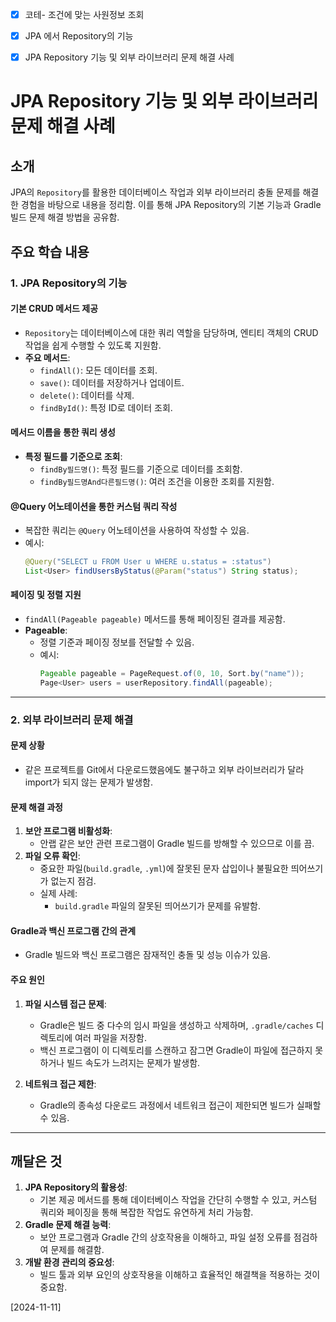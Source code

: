 
- [x] 코테- 조건에 맞는 사원정보 조회
- [x] JPA 에서 Repository의 기능

- [x] JPA Repository 기능 및 외부 라이브러리 문제 해결 사례

# JPA Repository 기능 및 외부 라이브러리 문제 해결 사례

## 소개
JPA의 `Repository`를 활용한 데이터베이스 작업과 외부 라이브러리 충돌 문제를 해결한 경험을 바탕으로 내용을 정리함.
이를 통해 JPA Repository의 기본 기능과 Gradle 빌드 문제 해결 방법을 공유함.

## 주요 학습 내용

### 1. JPA Repository의 기능

#### 기본 CRUD 메서드 제공
- `Repository`는 데이터베이스에 대한 쿼리 역할을 담당하며, 엔티티 객체의 CRUD 작업을 쉽게 수행할 수 있도록 지원함.
- **주요 메서드**:
  - `findAll()`: 모든 데이터를 조회.
  - `save()`: 데이터를 저장하거나 업데이트.
  - `delete()`: 데이터를 삭제.
  - `findById()`: 특정 ID로 데이터 조회.

#### 메서드 이름을 통한 쿼리 생성
- **특정 필드를 기준으로 조회**:
  - `findBy필드명()`: 특정 필드를 기준으로 데이터를 조회함.
  - `findBy필드명And다른필드명()`: 여러 조건을 이용한 조회를 지원함.

#### @Query 어노테이션을 통한 커스텀 쿼리 작성
- 복잡한 쿼리는 `@Query` 어노테이션을 사용하여 작성할 수 있음.
- 예시:
  ```java
  @Query("SELECT u FROM User u WHERE u.status = :status")
  List<User> findUsersByStatus(@Param("status") String status);
  ```

#### 페이징 및 정렬 지원
- `findAll(Pageable pageable)` 메서드를 통해 페이징된 결과를 제공함.
- **Pageable**:
  - 정렬 기준과 페이징 정보를 전달할 수 있음.
  - 예시:
    ```java
    Pageable pageable = PageRequest.of(0, 10, Sort.by("name"));
    Page<User> users = userRepository.findAll(pageable);
    ```

---

### 2. 외부 라이브러리 문제 해결

#### 문제 상황
- 같은 프로젝트를 Git에서 다운로드했음에도 불구하고 외부 라이브러리가 달라 import가 되지 않는 문제가 발생함.

#### 문제 해결 과정
1. **보안 프로그램 비활성화**:
   - 안랩 같은 보안 관련 프로그램이 Gradle 빌드를 방해할 수 있으므로 이를 끔.
2. **파일 오류 확인**:
   - 중요한 파일(`build.gradle`, `.yml`)에 잘못된 문자 삽입이나 불필요한 띄어쓰기가 없는지 점검.
   - 실제 사례:
     - `build.gradle` 파일의 잘못된 띄어쓰기가 문제를 유발함.

#### Gradle과 백신 프로그램 간의 관계
- Gradle 빌드와 백신 프로그램은 잠재적인 충돌 및 성능 이슈가 있음.

#### 주요 원인
1. **파일 시스템 접근 문제**:
   - Gradle은 빌드 중 다수의 임시 파일을 생성하고 삭제하며, `.gradle/caches` 디렉토리에 여러 파일을 저장함.
   - 백신 프로그램이 이 디렉토리를 스캔하고 잠그면 Gradle이 파일에 접근하지 못하거나 빌드 속도가 느려지는 문제가 발생함.

2. **네트워크 접근 제한**:
   - Gradle의 종속성 다운로드 과정에서 네트워크 접근이 제한되면 빌드가 실패할 수 있음.

---

## 깨달은 것

1. **JPA Repository의 활용성**:
   - 기본 제공 메서드를 통해 데이터베이스 작업을 간단히 수행할 수 있고, 커스텀 쿼리와 페이징을 통해 복잡한 작업도 유연하게 처리 가능함.
2. **Gradle 문제 해결 능력**:
   - 보안 프로그램과 Gradle 간의 상호작용을 이해하고, 파일 설정 오류를 점검하여 문제를 해결함.
3. **개발 환경 관리의 중요성**:
   - 빌드 툴과 외부 요인의 상호작용을 이해하고 효율적인 해결책을 적용하는 것이 중요함.
  
[2024-11-11]
